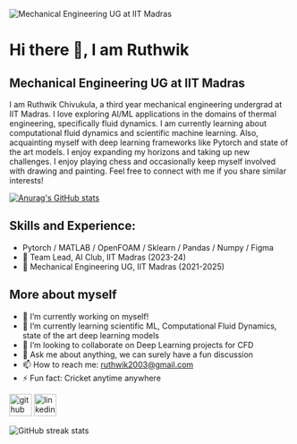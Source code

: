 ![Mechanical Engineering UG at IIT Madras](https://github.com/RC-circuit/RC-circuit/blob/main/EUjI.gif)

# Hi there 👋, I am Ruthwik 
## Mechanical Engineering UG at IIT Madras
I am Ruthwik Chivukula, a third year mechanical engineering undergrad at IIT Madras. I love exploring AI/ML applications in the domains of thermal engineering, specifically fluid dynamics. I am currently learning about computational fluid dynamics and scientific machine learning. Also, acquainting myself with deep learning frameworks like Pytorch and state of the art models. I enjoy expanding my horizons and taking up new challenges. I enjoy playing chess and occasionally keep myself involved with drawing and painting. Feel free to connect with me if you share similar interests!

[![Anurag's GitHub stats](https://github-readme-stats.vercel.app/api?username=RC-circuit)](https://github.com/anuraghazra/github-readme-stats)

## Skills and Experience: 
* Pytorch / MATLAB / OpenFOAM / Sklearn / Pandas / Numpy / Figma
* 🚀 Team Lead, AI Club, IIT Madras (2023-24)
* 🔧 Mechanical Engineering UG, IIT Madras (2021-2025)

## More about myself
- 🔭 I’m currently working on myself! 
- 🌱 I’m currently learning scientific ML, Computational Fluid Dynamics, state of the art deep learning models 
- 👯 I’m looking to collaborate on Deep Learning projects for CFD 
- 💬 Ask me about anything, we can surely have a fun discussion 
- 📫 How to reach me: ruthwik2003@gmail.com 
- ⚡ Fun fact: Cricket anytime anywhere 

[<img src='https://cdn.jsdelivr.net/npm/simple-icons@3.0.1/icons/github.svg' alt='github' height='40'>](https://github.com/RC-circuit)  [<img src='https://cdn.jsdelivr.net/npm/simple-icons@3.0.1/icons/linkedin.svg' alt='linkedin' height='40'>](https://www.linkedin.com/in/ruthwik-chivukula-09027123a/)

![GitHub streak stats](https://streak-stats.demolab.com/?user=RC-circuit)

